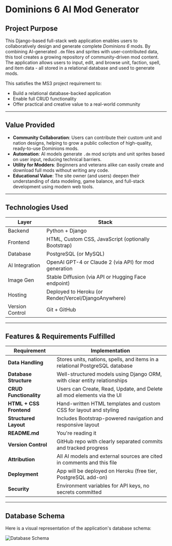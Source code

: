 # Dominions 6 AI Mod Generator

## Project Purpose

This Django-based full-stack web application enables users to collaboratively design and generate complete *Dominions 6* mods. By combining AI-generated `.dm` files and sprites with user-contributed data, this tool creates a growing repository of community-driven mod content. The application allows users to input, edit, and browse unit, faction, spell, and item data - all stored in a relational database and used to generate mods.

This satisfies the MS3 project requirement to:
- Build a relational database-backed application
- Enable full CRUD functionality
- Offer practical and creative value to a real-world community

---

## Value Provided

- **Community Collaboration**: Users can contribute their custom unit and nation designs, helping to grow a public collection of high-quality, ready-to-use Dominions mods.
- **Automation**: AI models generate `.dm` mod scripts and unit sprites based on user input, reducing technical barriers.
- **Utility for Modders**: Beginners and veterans alike can easily create and download full mods without writing any code.
- **Educational Value**: The site owner (and users) deepen their understanding of data modeling, game balance, and full-stack development using modern web tools.

---

## Technologies Used

| Layer           | Stack                                                   |
|----------------|----------------------------------------------------------|
| Backend         | Python + Django                                          |
| Frontend        | HTML, Custom CSS, JavaScript (optionally Bootstrap)     |
| Database        | PostgreSQL (or MySQL)                                    |
| AI Integration  | OpenAI GPT-4 or Claude 2 (via API) for mod generation   |
| Image Gen       | Stable Diffusion (via API or Hugging Face endpoint)     |
| Hosting         | Deployed to Heroku (or Render/Vercel/DjangoAnywhere)    |
| Version Control | Git + GitHub                                             |

---

## Features & Requirements Fulfilled

| Requirement                     | Implementation                                                                 |
|--------------------------------|----------------------------------------------------------------------------------|
| **Data Handling**              | Stores units, nations, spells, and items in a relational PostgreSQL database    |
| **Database Structure**         | Well-structured models using Django ORM, with clear entity relationships         |
| **CRUD Functionality**         | Users can Create, Read, Update, and Delete all mod elements via the UI          |
| **HTML + CSS Frontend**        | Hand-written HTML templates and custom CSS for layout and styling               |
| **Structured Layout**          | Includes Bootstrap-powered navigation and responsive layout                      |
| **README.md**                  | You're reading it                                                             |
| **Version Control**            | GitHub repo with clearly separated commits and tracked progress                  |
| **Attribution**                | All AI models and external sources are cited in comments and this file           |
| **Deployment**                 | App will be deployed on Heroku (free tier, PostgreSQL add-on)                    |
| **Security**                   | Environment variables for API keys, no secrets committed                         |

---

## Database Schema

Here is a visual representation of the application's database schema:

![Database Schema](Dom6ModGen\DB_Schema\db_schema.png)

